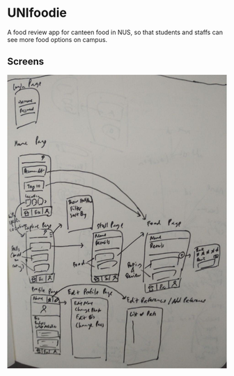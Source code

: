 # UNIfoodie
A food review app for canteen food in NUS, so that students and staffs can see more food options on campus.

## Screens
![Screens](screens.jpg)
